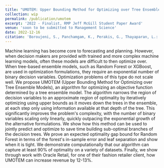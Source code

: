 ```yaml
---
title: "UMOTEM: Upper Bounding Method for Optimizing over Tree Ensemble Models"
collection: wip
permalink: /publication/umotem
excerpt: '2022 - Finalist, RMP Jeff McGill Student Paper Award'
venue: 'soon to be submitted to Management Science'
date: 2022-12-16
citation: 'Boroujeni, S., Panchamgam, K., Perakis, G., Thayaparan, L.: UMOTEM: Upper Bounding Method for Optimizing over Tree Ensemble Models. (2022)'
---
```

Machine learning has become core to forecasting and planning. However, when decision makers are provided with trained and more complex machine learning models, often these models are difficult to then optimize over. When tree-based ensemble models, such as Random Forest or XGBoost, are used in optimization formulations, they require an exponential number of binary decision variables. Optimization problems of this type do not scale well. We propose UMOTEM (Upper Bounding Method for Optimizing over Tree Ensemble Models), an algorithm for optimizing an objective function determined by a tree ensemble model. The algorithm narrows the region of decision variables to an approximate region of optimality by iteratively optimizing using upper bounds as it moves down the trees in the ensemble, at each step only using information available at that depth of the tree. This significantly improves the problem's complexity, with the number of binary variables scaling only linearly, quickly outpacing the exponential growth of the alternative formulations. We show how this method can be used to jointly predict and optimize to save time building sub-optimal branches of the decision trees. We prove an expected optimality gap bound for Random Forest in terms of the forest's in-sample error and leaf separation and show when it is tight. We demonstrate computationally that our algorithm can capture at least 90$\%$ of optimality on a variety of datasets. Finally, we show through work with Oracle Retail, for one of their fashion retailer client, how UMOTEM can increase revenue by 12-13$\%$.

